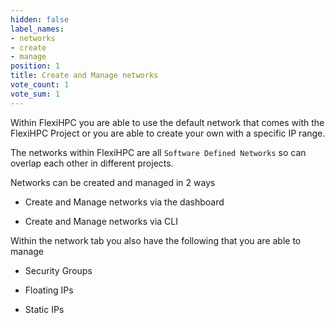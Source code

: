 ```yaml
---
hidden: false
label_names:
- networks
- create
- manage
position: 1
title: Create and Manage networks
vote_count: 1
vote_sum: 1
---
```


Within FlexiHPC you are able to use the default network that comes with the FlexiHPC Project or you are able to create your own with a specific IP range.

The networks within FlexiHPC are all `Software Defined Networks` so can overlap each other in different projects.

Networks can be created and managed in 2 ways

- Create and Manage networks via the dashboard

- Create and Manage networks via CLI

Within the network tab you also have the following that you are able to manage

- Security Groups

- Floating IPs

- Static IPs